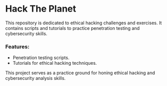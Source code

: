 # Hack The Planet

This repository is dedicated to ethical hacking challenges and exercises. It contains scripts and tutorials to practice penetration testing and cybersecurity skills.

### Features:
- Penetration testing scripts.
- Tutorials for ethical hacking techniques.

This project serves as a practice ground for honing ethical hacking and cybersecurity analysis skills.

